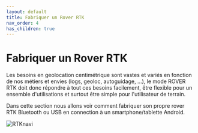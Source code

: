 ```yaml
---
layout: default
title: Fabriquer un Rover RTK
nav_order: 4
has_children: true
---
```


# Fabriquer un Rover RTK

Les besoins en geolocation centimétrique sont vastes et variés en fonction de nos métiers et envies (logs, geoloc, autoguidage, ...), le mode ROVER RTK doit donc répondre à tout ces besoins facilement, être flexible pour un ensemble d'utilisations et surtout être simple pour l'utilisateur de terrain.

Dans cette section nous allons voir comment fabriquer son propre rover RTK Bluetooth ou USB en connection à un smartphone/tablette Android.

![RTKnavi](https://jancelin.github.io/docs-centipedeRTK/assets/images/montage_rover/rover_1.jpg)


